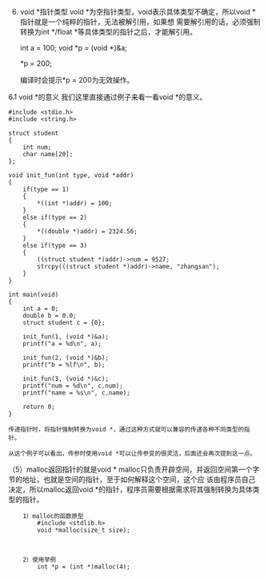 6. void *指针类型
	void *为空指针类型，void表示具体类型不确定，所以void *指针就是一个纯粹的指针，无法被解引用，如果想
需要解引用的话，必须强制转换为int */float *等具体类型的指针之后，才能解引用。
	
	int a = 100;
	void *p = (void *)&a;
	
	*p = 200;  
	
	编译时会提示*p = 200为无效操作。

		

6.1 void *的意义
	我们这里直接通过例子来看一看void *的意义。
		
	#include <stdio.h>
	#include <string.h>

	struct student
	{
		int num;
		char name[20];
	};

	void init_fun(int type, void *addr)
	{
		if(type == 1)
		{
			*((int *)addr) = 100;
		}
		else if(type == 2)
		{
			*((double *)addr) = 2324.56;
		}
		else if(type == 3)
		{
			((struct student *)addr)->num = 9527;
			strcpy(((struct student *)addr)->name, "zhangsan");
		}
	}

	int main(void)
	{
		int a = 0;
		double b = 0.0;
		struct student c = {0};

		init_fun(1, (void *)&a);
		printf("a = %d\n", a);

		init_fun(2, (void *)&b);
		printf("b = %lf\n", b);

		init_fun(3, (void *)&c);
		printf("num = %d\n", c.num);
		printf("name = %s\n", c.name);

		return 0;
	}
	
	传递指针时，将指针强制转换为void *，通过这种方式就可以兼容的传递各种不同类型的指针。
	
	从这个例子可以看出，传参时使用void *可以让传参变的很灵活，后面还会再次提到这一点。
		
		
（5）malloc返回指针的就是void *
			malloc只负责开辟空间，并返回空间第一个字节的地址，也就是空间的指针，至于如何解释这个空间，这个应
		该由程序员自己决定，所以malloc返回void *的指针，程序员需要根据需求将其强制转换为具体类型的指针。
		
		1）malloc的函数原型
			#include <stdlib.h>
			void *malloc(size_t size);
		
		
			
		2）使用举例
			int *p = (int *)malloc(4);		